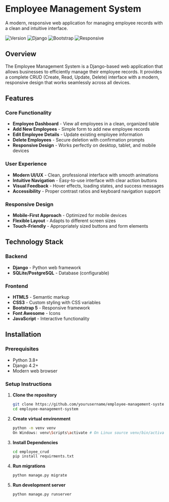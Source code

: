 # Employee Management System

A modern, responsive web application for managing employee records with a clean and intuitive interface.

![Version](https://img.shields.io/badge/version-1.0.0-blue)
![Django](https://img.shields.io/badge/django-4.2-green)
![Bootstrap](https://img.shields.io/badge/bootstrap-5.3-purple)
![Responsive](https://img.shields.io/badge/design-responsive-success)

## Overview

The Employee Management System is a Django-based web application that allows businesses to efficiently manage their employee records. It provides a complete CRUD (Create, Read, Update, Delete) interface with a modern, responsive design that works seamlessly across all devices.

## Features

### Core Functionality
- **Employee Dashboard** - View all employees in a clean, organized table
- **Add New Employees** - Simple form to add new employee records
- **Edit Employee Details** - Update existing employee information
- **Delete Employees** - Secure deletion with confirmation prompts
- **Responsive Design** - Works perfectly on desktop, tablet, and mobile devices

### User Experience
- **Modern UI/UX** - Clean, professional interface with smooth animations
- **Intuitive Navigation** - Easy-to-use interface with clear action buttons
- **Visual Feedback** - Hover effects, loading states, and success messages
- **Accessibility** - Proper contrast ratios and keyboard navigation support

### Responsive Design
- **Mobile-First Approach** - Optimized for mobile devices
- **Flexible Layout** - Adapts to different screen sizes
- **Touch-Friendly** - Appropriately sized buttons and form elements

## Technology Stack

### Backend
- **Django** - Python web framework
- **SQLite/PostgreSQL** - Database (configurable)

### Frontend
- **HTML5** - Semantic markup
- **CSS3** - Custom styling with CSS variables
- **Bootstrap 5** - Responsive framework
- **Font Awesome** - Icons
- **JavaScript** - Interactive functionality


## Installation

### Prerequisites
- Python 3.8+
- Django 4.2+
- Modern web browser

### Setup Instructions

1. **Clone the repository**

   ```bash
   git clone https://github.com/yourusername/employee-management-system.git
   cd employee-management-system

2. **Create virtual environment**

    ```bash
    python -m venv venv
    On Windows: venv\Scripts\activate # On Linux source venv/bin/activate(Linux)  


3. **Install Dependencies**

    ```bash
    cd employee_crud
    pip install requirments.txt

4. **Run migrations**

    ```bash
    python manage.py migrate


5. **Run development server**

    ```bash
    python manage.py runserver
